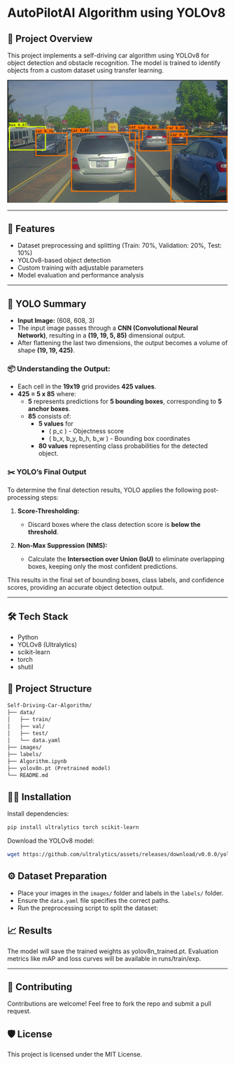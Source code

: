 # AutoPilotAI Algorithm using YOLOv8

## 📌 **Project Overview**

This project implements a self-driving car algorithm using YOLOv8 for object detection and obstacle recognition. The model is trained to identify objects from a custom dataset using transfer learning.

![Self-Driving Car Algorithm](https://github.com/Akarshjha03/AutoPilotAI/blob/main/Screenshot%202025-03-30%20154148.png)

---

## 🚀 **Features**

- Dataset preprocessing and splitting (Train: 70%, Validation: 20%, Test: 10%)
- YOLOv8-based object detection
- Custom training with adjustable parameters
- Model evaluation and performance analysis

---

## 📝 YOLO Summary

- **Input Image:** (608, 608, 3)
- The input image passes through a **CNN (Convolutional Neural Network)**, resulting in a **(19, 19, 5, 85)** dimensional output.
- After flattening the last two dimensions, the output becomes a volume of shape **(19, 19, 425)**.

### 📦 Understanding the Output:
- Each cell in the **19x19** grid provides **425 values**.
- **425 = 5 x 85** where:
  - **5** represents predictions for **5 bounding boxes**, corresponding to **5 anchor boxes**.
  - **85** consists of:
    - **5 values** for  
      - \( p_c \) - Objectness score  
      - \( b_x, b_y, b_h, b_w \) - Bounding box coordinates  
    - **80 values** representing class probabilities for the detected object.

### ✂️ YOLO’s Final Output
To determine the final detection results, YOLO applies the following post-processing steps:

1. **Score-Thresholding:**  
    - Discard boxes where the class detection score is **below the threshold**.

2. **Non-Max Suppression (NMS):**  
    - Calculate the **Intersection over Union (IoU)** to eliminate overlapping boxes, keeping only the most confident predictions.

This results in the final set of bounding boxes, class labels, and confidence scores, providing an accurate object detection output.

---

## 🛠️ **Tech Stack**

- Python
- YOLOv8 (Ultralytics)
- scikit-learn
- torch
- shutil

## 📂 **Project Structure**
```text
Self-Driving-Car-Algorithm/
├── data/
│   ├── train/
│   ├── val/
│   ├── test/
│   └── data.yaml
├── images/
├── labels/
├── Algorithm.ipynb
├── yolov8n.pt (Pretrained model)
└── README.md
```

## 🧑‍💻 **Installation**
Install dependencies:
```bash
pip install ultralytics torch scikit-learn
```

Download the YOLOv8 model:
```bash
wget https://github.com/ultralytics/assets/releases/download/v0.0.0/yolov8n.pt
```

## ⚙️ **Dataset Preparation**

- Place your images in the `images/` folder and labels in the `labels/` folder.
- Ensure the `data.yaml` file specifies the correct paths.
- Run the preprocessing script to split the dataset:

## 📈 Results
The model will save the trained weights as yolov8n_trained.pt.
Evaluation metrics like mAP and loss curves will be available in runs/train/exp.

---

## 🤝 Contributing
Contributions are welcome! Feel free to fork the repo and submit a pull request.

## 🛡️ License
This project is licensed under the MIT License.

